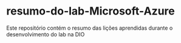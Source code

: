# resumo-do-lab-Microsoft-Azure
Este repositório contém o resumo das lições aprendidas durante o desenvolvimento do lab na DIO
